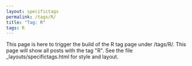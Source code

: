 ```yaml
---
layout: specifictags
permalink: /tags/R/
title: "Tag: R"
tags: R
---
```


This page is here to trigger the build of the R tag page under /tags/R/. This page will show all posts with the tag "R".
See the file _layouts/specifictags.html for style and layout.